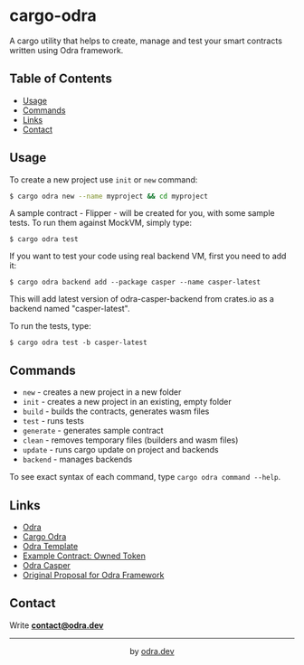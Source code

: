 # cargo-odra

A cargo utility that helps to create, manage and test your smart contracts written using Odra framework.   

## Table of Contents
* [Usage](#usage)
* [Commands](#backends)
* [Links](#links)
* [Contact](#contact)

## Usage

To create a new project use `init` or `new` command:

```bash
$ cargo odra new --name myproject && cd myproject
```

A sample contract - Flipper - will be created for you, with some sample tests. To run them against MockVM, simply type:

```
$ cargo odra test
```

If you want to test your code using real backend VM, first you need to add it:

```
$ cargo odra backend add --package casper --name casper-latest
```

This will add latest version of odra-casper-backend from crates.io as a backend named "casper-latest".

To run the tests, type:

```
$ cargo odra test -b casper-latest
```

## Commands

* `new` - creates a new project in a new folder
* `init` - creates a new project in an existing, empty folder
* `build` - builds the contracts, generates wasm files
* `test` - runs tests
* `generate` - generates sample contract
* `clean` - removes temporary files (builders and wasm files)
* `update` - runs cargo update on project and backends
* `backend` - manages backends

To see exact syntax of each command, type `cargo odra command --help`.

## Links

* [Odra](https://github.com/odradev/odra)
* [Cargo Odra](https://github.com/odradev/cargo-odra)
* [Odra Template](https://github.com/odradev/odra-template)
* [Example Contract: Owned Token](https://github.com/odradev/owned-token)
* [Odra Casper](https://github.com/odradev/odra-casper)
* [Original Proposal for Odra Framework](https://github.com/odradev/odra-proposal)

## Contact
Write **contact@odra.dev**

---
<div align="center">
by <a href="https://odra.dev">odra.dev<a>
</dev>
